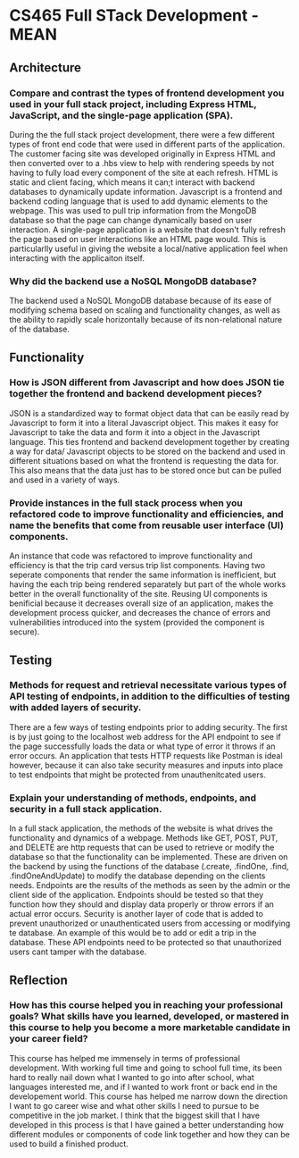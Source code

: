 # CS465 Full STack Development - MEAN

## Architecture

### Compare and contrast the types of frontend development you used in your full stack project, including Express HTML, JavaScript, and the single-page application (SPA).

During the the full stack project development, there were a few different types of front end code that were used in different parts of the application.  The customer facing site was developed originally in Express HTML and then converted over to a .hbs view to help with rendering speeds by not having to fully load every component of the site at each refresh.  HTML is static and client facing, which means it can;t interact with backend databases to dynamically update information.  Javascript is a frontend and backend coding language that is used to add dynamic elements to the webpage.  This was used to pull trip information from the MongoDB database so that the page can change dynamically based on user interaction.  A single-page application is a website that doesn't fully refresh the page based on user interactions like an HTML page would.  This is particularlly useful in giving the website a local/native application feel when interacting with the applicaiton itself. 

### Why did the backend use a NoSQL MongoDB database?

The backend used a NoSQL MongoDB database because of its ease of modifying schema based on scaling and functionality changes, as well as the ability to rapidly scale horizontally because of its non-relational nature of the database.

## Functionality

### How is JSON different from Javascript and how does JSON tie together the frontend and backend development pieces?

JSON is a standardized way to format object data that can be easily read by Javascript to form it into a literal Javascript object.  This makes it easy for Javascript to take the data and form it into a object in the Javascript language.  This ties frontend and backend development together by creating a way for data/ Javascript objects to be stored on the backend and used in different situations based on what the frontend is requesting the data for. This also means that the data just has to be stored once but can be pulled and used in a variety of ways.

### Provide instances in the full stack process when you refactored code to improve functionality and efficiencies, and name the benefits that come from reusable user interface (UI) components.

An instance that code was refactored to improve functionality and efficiency is that the trip card versus trip list components.  Having two seperate components that render the same information is inefficient, but having the each trip being rendered separately but part of the whole works better in the overall functionality of the site.  Reusing UI components is benificial because it decreases overall size of an application, makes the development process quicker, and decreases the chance of errors and vulnerabilities introduced into the system (provided the component is secure).

## Testing

### Methods for request and retrieval necessitate various types of API testing of endpoints, in addition to the difficulties of testing with added layers of security.

There are a few ways of testing endpoints prior to adding security.  The first is by just going to the localhost web address for the API endpoint to see if the page successfully loads the data or what type of error it throws if an error occurs.  An application that tests HTTP requests like Postman is ideal however, because it can also take security measures and inputs into place to test endpoints that might be protected from unauthenitcated users.

### Explain your understanding of methods, endpoints, and security in a full stack application.

In a full stack application, the methods of the website is what drives the functionality and dynamics of a webpage.  Methods like GET, POST, PUT, and DELETE are http requests that can be used to retrieve or modify the database so that the functionality can be implemented.  These are driven on the backend by using the functions of the database (.create, .findOne, .find, .findOneAndUpdate) to modify the database depending on the clients needs.  Endpoints are the results of the methods as seen by the admin or the client side of the application.  Endpoints should be tested so that they function how they should and display data properly or throw errors if an actual error occurs.  Security is another layer of code that is added to prevent unauthorized or unauthenticated users from accessing or modifying te database.  An example of this would be to add or edit a trip in the database.  These API endpoints need to be protected so that unauthorized users cant tamper with the database.

## Reflection

### How has this course helped you in reaching your professional goals? What skills have you learned, developed, or mastered in this course to help you become a more marketable candidate in your career field?

This course has helped me immensely in terms of professional development.  With working full time and going to school full time, its been hard to really nail down what I wanted to go into after school, what languages interested me, and if I wanted to work front or back end in the developement world.  This course has helped me narrow down the direction I want to go career wise and what other skills I need to pursue to be competitive in the job market.  I think that the biggest skill that I have developed in this process is that I have gained a better understanding how different modules or components of code link together and how they can be used to build a finished product.  
